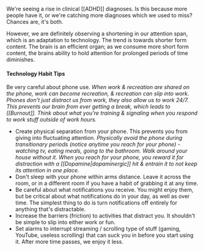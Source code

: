We're seeing a rise in clinical [[ADHD]] diagnoses. Is this because more people have it, or we're catching more diagnoses which we used to miss? Chances are, it's both.

However, we are definitely observing a shortening in our attention span, which is an adaptation to technology. The trend is towards shorter form content. The brain is an efficient organ; as we consume more short form content, the brains ability to hold attention for prolonged periods of time diminishes.

#### Technology Habit Tips
Be very careful about phone use.
	*When work & recreation are shared on the phone, work can become recreation, & recreation can slip into work. Phones don't just distract us from work, they also allow us to work 24/7. This prevents our brain from ever getting a break, which leads to [[Burnout]].*
		*Think about what you're training & signaling when you respond to work stuff outside of work hours.*

- Create physical separation from your phone. This prevents you from giving into fluctuating attention.
	*Physically avoid the phone during transitionary periods (notice anytime you reach for your phone) - watching tv, eating meals, going to the bathroom. Walk around your house without it.*
	*When you reach for your phone, you reward it for distraction with a [[Dopamine|dopaminergic]] hit & entrain it to not keep its attention in one place.*
- Don't sleep with your phone within arms distance. Leave it across the room, or in a different room if you have a habit of grabbing it at any time.
- Be careful about what notifications you receive. You might enjoy them, but be critical about what notifications do in your day, as well as over time. The simplest thing to do is turn notifications off entirely for anything that's distractable.
- Increase the barriers (friction) to activities that distract you. It shouldn't be simple to slip into either work or fun.
- Set alarms to interrupt streaming / scrolling type of stuff (gaming, YouTube, useless scrolling) that can suck you in before you start using it. After more time passes, we enjoy it less.